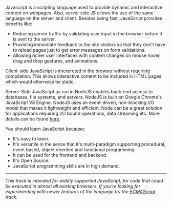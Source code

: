 Javascript is a scripting language used to provide dynamic and interactive content on webpages. Also, server side JS allows the use of the same language on the server and client. Besides being fast, JavaScript provides benefits like:

* Reducing server traffic by validating user input in the browser before it is sent to the server.
* Providing immediate feedback to the site visitors so that they don't have to reload pages just to get error messages on form validations.
* Allowing richer user interfaces with content changes on mouse hover, drag and drop gestures, and animations.

Client-side JavaScript is interpreted in the browser without requiring compilation. This allows interactive content to be included in HTML pages which would otherwise be static.

Server-Side JavaScript as run in NodeJS enables back-end access to databases, file systems, and servers. NodeJS is built on Google Chrome's JavaScript V8 Engine. NodeJS uses an event-driven, non-blocking I/O model that makes it lightweight and efficient. Node can be a great solution for applications requiring I/O bound operations, data streaming etc. More details can be found  [here](https://nodejs.org/en/about/).

You should learn JavaScript because:

* It's easy to learn.
* It's versatile in the sense that it's multi-paradigm supporting procedural, event based, object oriented and functional programming.
* It can be used for the frontend and backend.
* It's Open Source.
* JavaScript programming skills are in high demand.

---

_This track is intended for widely supported JavaScript, for code that could be executed in almost all existing browsers. If you're looking for experimenting with newer features of the language try the [ECMAScript](http://exercism.io/languages/ecmascript) track._

